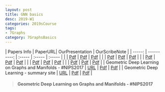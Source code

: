 ```yaml
---
layout: post
title: GNN basics  
desc: 2019-W1
categories: 2019sCourse
tags:
- 7Graphs
category: 7GraphsBasics
---
```



| Papers Info | PaperURL| OurPresentation | OurScribeNote |
| -----: | ----------: | :----- | :----- | :----- |
| | [Pdf]() | [Pdf]() | [Pdf]() | 
| | [Pdf]() | [Pdf]() | [Pdf]() | 
| | [Pdf]() | [Pdf]() | [Pdf]() | 
| | [Pdf]() | [Pdf]() | [Pdf]() | 
| | [Pdf]() | [Pdf]() | [Pdf]() | 
| Geometric Deep Learning on Graphs and Manifolds - #NIPS2017  |  [URL](https://www.youtube.com/watch?v=LvmjbXZyoP0) | [Pdf]() | [Pdf]() | 
| Geometric Deep Learning - summary site  |  [URL](http://geometricdeeplearning.com/)  | [Pdf]() | [Pdf]() | 



> ####  Geometric Deep Learning on Graphs and Manifolds - #NIPS2017
